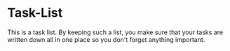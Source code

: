 # Task-List
This is a task list. By keeping such a list, you make sure that your tasks are written down all in one place so you don't forget anything important. 
